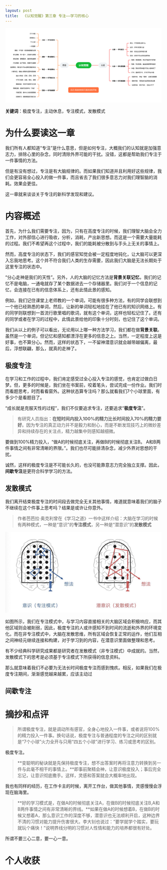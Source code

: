 ```yaml
---
layout: post
title:  《认知觉醒》第三章 专注——学习的核心
---
```


![enter image description here](/assets/%E8%84%91%E5%9B%BE%E8%AE%A4%E7%9F%A5%E8%A7%89%E9%86%92-%E4%B8%93%E6%B3%A8.png)

**关键词**：极度专注，主动休息，专注模式，发散模式

# 为什么要读这一章

我们所有人都知道“专注”是什么意思，但是如何专注，大概我们的认知就是加强意志力，排除心里的杂念，同时清除外界可能的干扰。没错，这都是帮助我们专注于一件事情的方法。

但是有没有想过，专注是有大脑规律的。而如果我们知道并且利用好这些规律，我们会更容易全心投入的做一件事，而且省去了我们很多意志力对我们理智脑的消耗。效果会更佳。

这一章就来谈谈关于专注的新科学发现和建议。

# 内容概述

首先，为什么我们需要专注，因为，只有在高度专注的时候，我们理智大脑会全力工作，对外部信心进行吸收，分析，消耗，产出新思想。而这是一个需要大量能耗的过程。我们不希望再这个过程中，我们的能耗被分散到与手头上无关的事情上。

然而，高度专注的状态下，我们的感官知觉会被一定程度地钝化，让大脑可以更深入忘我地思考。这个并不符合我们人类的生存需要，因此我们大脑是无法长期处于这里专注的状态中。

“分心走神是我们的天性”。另外，人的大脑的记忆方法是**背景关联记忆**，我们的记忆不是电脑，一通电就存了某个数据进去一个存储器里。我们对于一个信息的记忆，会连接在已有的信息体系上，还有此情此景的感知。

例如，我们记住课堂上老师教的一个单词，可能有很多种方法，有的同学会联想到一个他已经熟悉的单词，然后，让新的单词轻松地挂在了他已有的知识网络上。有的同学则联想到一首流行歌里唱的歌词，就有这个单词，这样也轻松记住了。还有的同学或者在学习的过程中，此情此景给他的印象十分时刻，也记住了这个单词。

我们从以上的例子可以看出，无论用以上哪一种方法学习，我们都在做**背景关联**。虽然是一个单词，但记忆和感知都漂浮在更多的信息之上。当然，一定程度上这是好事，也不算分心。然而，这样的状态下，一不留神潜意识就会越带越偏离，最后，浮想联翩，那么，就真的走神了。


## 极度专注

在学习和工作的过程中，我们肯定感受过全心投入专注的感觉，也肯定过做白日梦。但，更多的时候是，我们坐在书案前，咬着笔头，尝试完成一份作业。我们时而看题思考，时而看看窗外。这种状态算专注吗？那么就看我们7个小球里面，有多少个是看题目了。

“成长就是克服天性的过程”，我们不仅要追求专注，还要追求“**极度专注**”。

> 有研究人员指出：**在短时间内投入100%的精力比长时间投入70%的精力要好**。因为专注的真正动力并不是毅力和耐心，而是不断发现技巧上的微妙差异和持续存在的关注点，精力越集中则感知越细微。

要做到100%精力投入，“做A的时候彻底关注，再做B的时候彻底关注B。 A和B两件事情之间有非常清晰的界限。”。我们也尽可能排清杂念，减少外界对思想的干扰。

诚然，这样的极度专注是不可能长久的，也没可能靠意志力完全独立支撑。因此，**间歇专注**是更符合科学学习的方法。


## 发散模式

我们离开结束极度专注的时间段去做完全无关其他事情，难道就意味着我们的脑子不继续在这个件事上思考吗？结果是或许让你意外。

> 作者芭芭拉·奥克利曾在《学习之道》一书中这样介绍：大脑在学习的时候有两种模式，一种是“意识”的**专注模式**，另一种是“潜意识”的**发散模式**


![意识和潜意识的工作模式](/assets/%E8%AE%A4%E7%9F%A5%E8%A7%89%E9%86%92-%E4%B8%93%E6%B3%A8%E5%92%8C%E5%8F%91%E6%95%A3%E6%A8%A1%E5%BC%8F.jpg)


如图所示，我们在专注模式中，与学习内容直接相关的大脑区域会积极响应，而其他区域则会被削弱，因此，极度专注的人或许感知不到时间的流逝和外界的环境变化。而在非专注模式中，大脑在发散思维，所有区域会恢复正常的运作，他们互相之间神经元继续连接和构建，对于学习到的内容，在潜意识里面做整理和思考。

有不少经典科学研究成果都是研究者在发散模式（非专注模式）中成就的。当然，发散模式下的思考是必须基于专注模式下所获得的信息资料。

那么就意味着我们不必要为无法长时间极度专注而感到愧疚。相反，如果我们在极度专注期间，渐渐感觉越来越累，应该主动过

## 间歇专注



# 摘抄和点评

> 所谓极度专注，就是调动所有感官，全身心地投入一件事，或者说将100%的精力投入一件事。换句话说，极度专注与普通程度的专注之间的区别就是“7个小球”火力全开与只用“四五个小球”进行学习、练习或思考的区别。

极度专注。

>**变聪明的秘诀就是先保持极度专注，想不出答案时再将注意力转换到另一件与此毫不相干的事情上。**即事前聚精会神，让意识极度投入；事后完全忘记，让意识彻底撒手。这样，灵感和答案就会大概率地出现。

我也有同样的经历，在工作卡主的时候，离开工作台，做其他事情，灵感慢慢会浮现在脑海里。

> **好的学习模式是，在做A的时候彻底关注A，在做B的时候彻底关注B,A和B两件事情之间有非常清晰的界线。**如果在做A的时候想着B，在做B的时候又想着A，那么意识工作的深度不够，潜意识也无法顺利开启，这种边界不清的习惯对能力提升伤害很大。李大钊也说过：“要学就学个踏实，要玩就玩个痛快！”说明界线分明的习惯对人性情和能力的培养都很有好处。

所谓不要三心二意，要一心一意。


# 个人收获

<!--stackedit_data:
eyJoaXN0b3J5IjpbMjQwMjk0MzAwLDY2NjE5ODY3OCwtMTcwMz
k1MjMxNywxNzQ2MTk1NDg3LDkwMDY2NDI5OCwtMjAyMzAwMDU3
OV19
-->